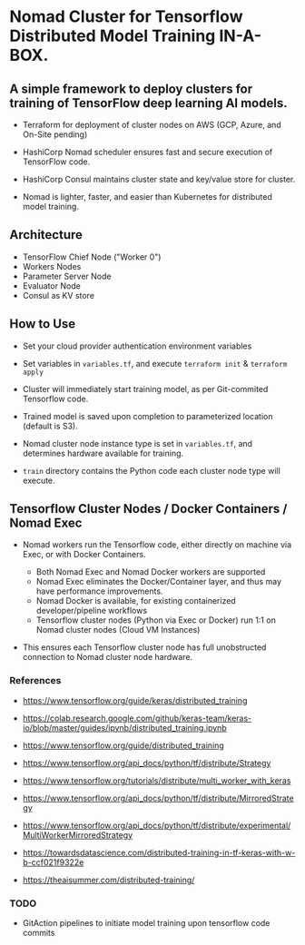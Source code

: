 # Nomad Cluster for Tensorflow Distributed Model Training IN-A-BOX.

## A simple framework to deploy clusters for training of TensorFlow deep learning AI models.


- Terraform for deployment of cluster nodes on AWS (GCP, Azure, and On-Site pending)

- HashiCorp Nomad scheduler ensures fast and secure execution of TensorFlow code.

- HashiCorp Consul maintains cluster state and key/value store for cluster.

- Nomad is lighter, faster, and easier than Kubernetes for distributed model training.


## Architecture

- TensorFlow Chief Node ("Worker 0") 
- Workers Nodes 
- Parameter Server Node
- Evaluator Node
- Consul as KV store


## How to Use

- Set your cloud provider authentication environment variables

- Set variables in `variables.tf`, and execute `terraform init` & `terraform apply`

- Cluster will immediately start training model, as per Git-commited Tensorflow code.

- Trained model is saved upon completion to parameterized location (default is S3).

- Nomad cluster node instance type is set in `variables.tf`, and determines hardware available for training.

- `train` directory contains the Python code each cluster node type will execute.

## Tensorflow Cluster Nodes / Docker Containers / Nomad Exec

- Nomad workers run the Tensorflow code, either directly on machine via Exec, or with Docker Containers.
  * Both Nomad Exec and Nomad Docker workers are supported
  * Nomad Exec eliminates the Docker/Container layer, and thus may have performance improvements.
  * Nomad Docker is available, for existing containerized developer/pipeline workflows
  * Tensorflow cluster nodes (Python via Exec or Docker) run 1:1 on Nomad cluster nodes (Cloud VM Instances)

- This ensures each Tensorflow cluster node has full unobstructed connection to Nomad cluster node hardware.

### References

- https://www.tensorflow.org/guide/keras/distributed_training

- https://colab.research.google.com/github/keras-team/keras-io/blob/master/guides/ipynb/distributed_training.ipynb

- https://www.tensorflow.org/guide/distributed_training

- https://www.tensorflow.org/api_docs/python/tf/distribute/Strategy

- https://www.tensorflow.org/tutorials/distribute/multi_worker_with_keras

- https://www.tensorflow.org/api_docs/python/tf/distribute/MirroredStrategy

- https://www.tensorflow.org/api_docs/python/tf/distribute/experimental/MultiWorkerMirroredStrategy

- https://towardsdatascience.com/distributed-training-in-tf-keras-with-w-b-ccf021f9322e

- https://theaisummer.com/distributed-training/


### TODO

- GitAction pipelines to initiate model training upon tensorflow code commits
